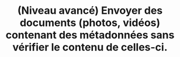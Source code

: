 ---
categories: category-CvbEsDX_JLbVAl6oz7djq
goodPractices:
- good-practice-IvcaN5lJIfh0uKhNdTBOh
risks:
- Récupérer des éléments de géolocalisation ou des données confidentielles.
title: (Niveau avancé) Envoyer des documents (photos, vidéos) contenant des métadonnées
  sans vérifier le contenu de celles-ci.
uuid: vulnerability-irG47tvOMmSh9lgu3JT2o
visibleInCms: true
---